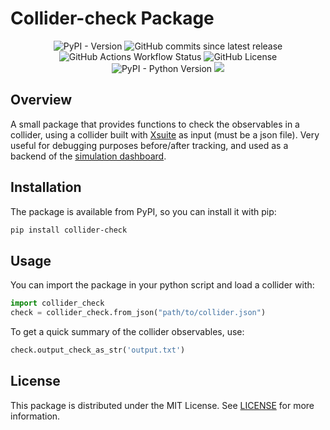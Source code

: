 # Collider-check Package

<p align="center">
    <img src="https://img.shields.io/pypi/v/collider-check" alt="PyPI - Version">
    <img src="https://img.shields.io/github/commits-since/ColasDroin/collider_check/latest" alt="GitHub commits since latest release">
    <img src="https://img.shields.io/github/actions/workflow/status/ColasDroin/collider_check/tests.yaml?label=Tests" alt="GitHub Actions Workflow Status">
    <img src="https://img.shields.io/github/license/ColasDroin/collider_check" alt="GitHub License">    
    <img src="https://img.shields.io/pypi/pyversions/collider-check" alt="PyPI - Python Version">
    <img src="https://img.shields.io/badge/Built%20with%20uv-8A2BE2">
</p>

## Overview

A small package that provides functions to check the observables in a collider, using a collider built with [Xsuite](https://github.com/xsuite) as input (must be a json file). Very useful for debugging purposes before/after tracking, and used as a backend of the [simulation dashboard](https://github.com/ColasDroin/simulation-dashboard).

## Installation

The package is available from PyPI, so you can install it with pip:

```bash
pip install collider-check
```

## Usage

You can import the package in your python script and load a collider with:

```python
import collider_check
check = collider_check.from_json("path/to/collider.json")
```

To get a quick summary of the collider observables, use:

```python
check.output_check_as_str('output.txt')
```

## License

This package is distributed under the MIT License. See [LICENSE](LICENSE) for more information.
